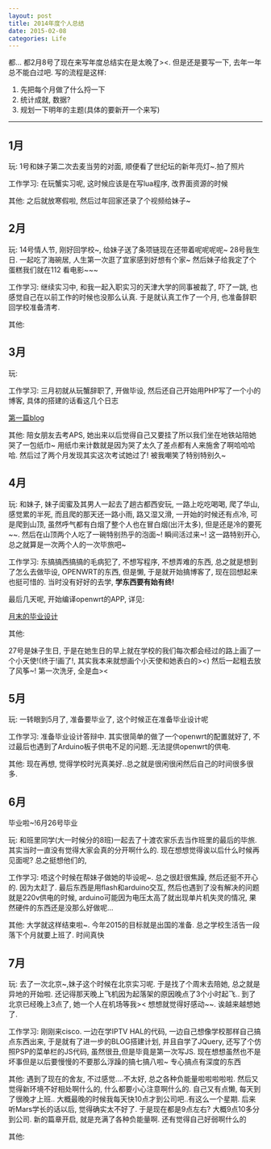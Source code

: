 ```yaml
---
layout: post
title: 2014年度个人总结
date: 2015-02-08
categories: Life
---
```


都...
都2月8号了现在来写年度总结实在是太晚了><.
但是还是要写一下, 去年一年总不能白过吧.
写的流程是这样:

1. 先把每个月做了什么捋一下
2. 统计成就, 数据?
3. 规划一下明年的主题(具体的要新开一个来写)

----

## 1月

玩:
1号和妹子第二次去麦当劳的对面, 顺便看了世纪坛的新年亮灯~.拍了照片

工作学习:
在玩蟹实习呢, 这时候应该是在写lua程序, 改界面资源的时候

其他:
之后就放寒假啦, 然后过年回家还录了个视频给妹子~


## 2月

玩:
14号情人节, 刚好回学校~, 给妹子送了条项链现在还带着呢呢呢呢~
28号我生日. 一起吃了海碗居, 人生第一次逛了宜家感到好想有个家~
然后妹子给我定了个蛋糕我们就在112 看电影~~~

工作学习:
继续实习中, 和我一起入职实习的天津大学的同事被裁了, 吓了一跳, 也感觉自己在以前工作的时候也没那么认真. 于是就认真工作了一个月, 也准备辞职回学校准备清考.

其他:


## 3月

玩:


工作学习:
三月初就从玩蟹辞职了, 开做毕设, 然后还自己开始用PHP写了一个小的博客, 具体的搭建的话看这几个日志

[第一篇blog](2014-03-25-The-First-Blog.md)


其他:
陪女朋友去考APS, 她出来以后觉得自己又要挂了所以我们坐在地铁站陪她哭了一包纸巾~ 用纸巾来计数就是因为哭了太久了差点都有人来施舍了啊哈哈哈哈. 然后过了两个月发现其实这次考试她过了! 被我嘲笑了特别特别久~

## 4月

玩:
和妹子, 妹子闺蜜及其男人一起去了趟古都西安玩, 一路上吃吃喝喝, 爬了华山, 感觉累的半死, 而且爬的那天还一路小雨, 路又湿又滑, 一开始的时候还有点冷, 可是爬到山顶, 虽然呼气都有白烟了整个人也在冒白烟(出汗太多), 但是还是冷的要死~~. 然后在山顶两个人吃了一碗特别热乎的泡面~! 瞬间活过来~! 这一路特别开心, 总之就算是一次两个人的一次毕旅吧~

工作学习:
东搞搞西搞搞的毛病犯了, 不想写程序, 不想弄难的东西, 总之就是想到了怎么去做毕设, OPENWRT的东西, 但是懒, 于是就开始搞博客了, 现在回想起来也挺可惜的. 当时没有好好的去学, **学东西要有始有终!**

最后几天呢, 开始编译openwrt的APP, 详见:

[月末的毕业设计](2014-04-30-Graduation-design.md)

其他:

27号是妹子生日, 于是在她生日的早上就在学校的我们每次都会经过的路上画了一个小天使!(终于!画了!, 其实我本来就想画个小天使和她表白的><) 然后一起粗去放了风筝~! 第一次洗牙, 全是血><

## 5月

玩:
一转眼到5月了, 准备要毕业了, 这个时候正在准备毕业设计呢

工作学习:
准备毕业设计答辩中. 其实很简单的做了一个openwrt的配置就好了, 不过最后也遇到了Arduino板子供电不足的问题..无法提供openwrt的供电.

其他:
现在再想, 觉得学校时光真美好..总之就是很闲很闲然后自己的时间很多很多.

## 6月

毕业啦~!6月26号毕业

玩:
和班里同学(大一时候分的8班)一起去了十渡农家乐去当作班里的最后的毕旅. 其实当时一直没有觉得大家会真的分开啊什么的. 现在想想觉得诶以后什么时候再见面呢? 总之挺想他们的,

工作学习:
唔这个时候在帮妹子做她的毕设呢~. 总之很赶很焦躁, 然后还挺不开心的. 因为太赶了. 最后东西是用flash和arduino交互, 然后也遇到了没有解决的问题就是220v供电的时候, arduino可能因为电压太高了就出现单片机失灵的情况, 果然硬件的东西还是没那么好做呢...

其他:
大学就这样结束啦~. 今年2015的目标就是出国的准备. 总之学校生活告一段落下个月就要上班了.  时间真快

## 7月

玩:
去了一次北京~,妹子这个时候在北京实习呢. 于是找了个周末去陪她, 总之就是异地的开始啦. 还记得那天晚上飞机因为起落架的原因晚点了3个小时起飞.. 到了北京已经晚上3点了, 她一个人在机场等我>< 想想就觉得好感动~~. 诶越来越想她了.

工作学习:
刚刚来cisco. 一边在学IPTV HAL的代码, 一边自己想像学校那样自己搞点东西出来, 于是就有了进一步的BLOG搭建计划, 并且自学了JQuery, 还写了个仿照PSP的菜单栏的JS代码, 虽然很丑,但是毕竟是第一次写JS.
现在想想虽然也不是坏事但是以后要慢慢的不要那么浮躁的搞七搞八啦~ 专心搞点有深度的东西

其他:
遇到了现在的舍友, 不过感觉....不太好, 总之各种负能量啦啦啦啦啦. 然后又觉得新环境不好相处啊什么的, 什么都要小心注意啊什么的. 自己又有点懒, 每天到了很晚才上班.. 大概最晚的时候我每天快10点才到公司吧..有这么一个星期. 后来听Mars学长的话以后, 觉得确实太不好了. 于是现在都是9点左右? 大概9点10多分到公司.
新的篇章开启, 就是充满了各种负能量啊. 还有觉得自己好弱啊什么的


其他:
